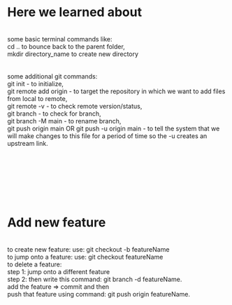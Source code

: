 # Here we learned about
<br>
some basic terminal commands like: 
<br>
cd .. to bounce back to the parent folder, 
<br>
mkdir directory_name to create new directory
<br>
<br><br>
some additional git commands: 
<br>
git init - to initialize, 
<br>
git remote add origin <link> - to target the repository in which we want to add files from local to remote, 
<br>
git remote -v - to check remote version/status, 
<br>
git branch - to check for branch, 
<br>
git branch -M main - to rename branch, 
<br>
git push origin main OR git push -u origin main - to tell the system that we will make changes to this file for a period of time so the -u creates an upstream link.

<br><br><br><br><br><br>
# Add new feature
<br>
to create new feature: use: git checkout -b featureName
<br>
to jump onto a feature: use: git checkout featureName
<br>
to delete a feature:
<br>
step 1:  jump onto a different feature
<br>
step 2: then write this command: git branch -d featureName.
<br>
add the feature => commit and then
<br>
push that feature using command: git push origin featureName.
<br>